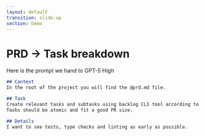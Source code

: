 ```yaml
---
layout: default
transition: slide-up
section: Demo
---
```


# PRD → Task breakdown

<div v-click="0">

Here is the prompt we hand to <span v-mark.red.underline>GPT-5 High</span>

<CopyCodeBlock copy-label="Copy prompt" copied-label="Copied!" aria-label="Copy prompt">

```markdown
## Context
In the root of the project you will find the @prd.md file.

## Task
Create relevant tasks and subtasks using backlog CLI tool according to the the task guidelines.
Tasks should be atomic and fit a good PR size.

## Details
I want to see tests, type checks and linting as early as possible.

```

</CopyCodeBlock>

</div>
